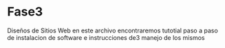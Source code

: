 # Fase3
Diseños de Sitios Web
en este archivo encontraremos  tutotial paso a paso de instalacion de software e instrucciones de3 manejo de los mismos

